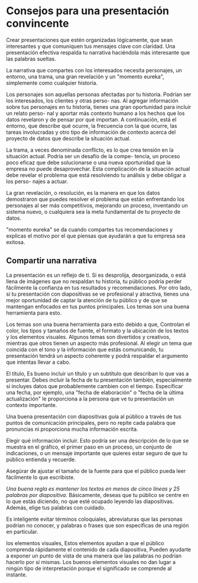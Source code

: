 # Consejos para una presentación convincente

Crear presentaciones que estén organizadas lógicamente, que sean interesantes y que comuniquen tus mensajes clave con
claridad. Una presentación efectiva respalda tu narrativa haciéndola más interesante que las palabras sueltas.

La narrativa que compartes con los interesados necesita personajes, un entorno, una trama, una gran revelación y un "momento
eureka", simplemente como cualquier historia.

Los personajes son aquellas personas afectadas por tu historia. Podrían ser los interesados, los clientes y otras perso-
nas. Al agregar información sobre tus personajes en tu historia, tienes una gran oportunidad para incluir un relato perso-
nal y aportar más contexto humano a los hechos que los datos revelaron y de pensar por qué importan. A continuación, está
el entorno, que describe qué ocurre, la frecuencia con la que ocurre, las tareas involucradas y otro tipo de información
de contexto acerca del proyecto de datos que describe la situación actual.

La trama, a veces denominada conflicto, es lo que crea tensión en la situación actual. Podría ser un desafío de la compe-
tencia, un proceso poco eficaz que debe solucionarse o una nueva oportunidad que la empresa no puede desaprovechar. Esta
complicación de la situación actual debe revelar el problema que está resolviendo tu análisis y debe obligar a los perso-
najes a actuar.

La gran revelación, o resolución, es la manera en que los datos demostraron que puedes resolver el problema que están
enfrentando los personajes al ser más competitivos, mejorando un proceso, inventando un sistema nuevo, o cualquiera sea
la meta fundamental de tu proyecto de datos.

"momento eureka" se da cuando compartes tus recomendaciones y explicas el motivo por el que piensas que ayudarán a que
tu empresa sea exitosa.

## Compartir una narrativa

La presentación es un reflejo de ti. Si es desprolija, desorganizada, o está llena de imágenes que no respaldan tu historia,
tu público podría perder fácilmente la confianza en tus resultados y recomendaciones. Por otro lado, si tu presentación
con diapositivas se ve profesional y atractiva, tienes una mejor oportunidad de captar la atención de tu público y de que
se mantengan enfocados en tus puntos principales. Los temas son una buena herramienta para esto.

Los temas son una buena herramienta para esto debido a que, Controlan el color, los tipos y tamaños de fuente, el formato
y la ubicación de los textos y los elementos visuales. Algunos temas son divertidos y creativos, mientras que otros tienen
un aspecto más profesional. Al elegir un tema que coincida con el tono y la información que estás comunicando, tu presentación
tendrá un aspecto coherente y podrá respaldar el argumento que intentas llevar a cabo.

El título, Es bueno incluir un título y un subtítulo que describan lo que vas a presentar. Debes incluir la fecha de tu
presentación también, especialmente si incluyes datos que probablemente cambien con el tiempo. Especificar una fecha, por
ejemplo, una "fecha de elaboración" o "fecha de la última actualización" le proporciona a la persona que ve tu presentación
un contexto importante.

Una buena presentación con diapositivas guía al público a través de tus puntos de comunicación principales, pero no repite
cada palabra que pronuncias ni proporciona mucha información escrita.

Elegir qué información incluir. Esto podría ser una descripción de lo que se muestra en el gráfico, el primer paso en un
proceso, un conjunto de indicaciones, o un mensaje importante que quieres estar seguro de que tu público entienda y recuerde.

Asegúrar de ajustar el tamaño de la fuente para que el público pueda leer fácilmente lo que escribiste.

*Una buena regla es mantener los textos en menos de cinco líneas y 25 palabras por diapositiva.* Básicamente, deseas que
tu público se centre en lo que estás diciendo, no que esté ocupado leyendo las diapositivas. Además, elige tus palabras
con cuidado.

Es inteligente evitar términos coloquiales, abreviaturas que las personas podrían no conocer, y palabras o frases que son
específicas de una región en particular.

los elementos visuales, Estos elementos ayudan a que el público comprenda rápidamente el contenido de cada diapositiva,
Pueden ayudarte a exponer un punto de vista de una manera que las palabras no podrían hacerlo por sí mismas. Los buenos
elementos visuales no dan lugar a ningún tipo de interpretación porque el significado se comprende al instante.
